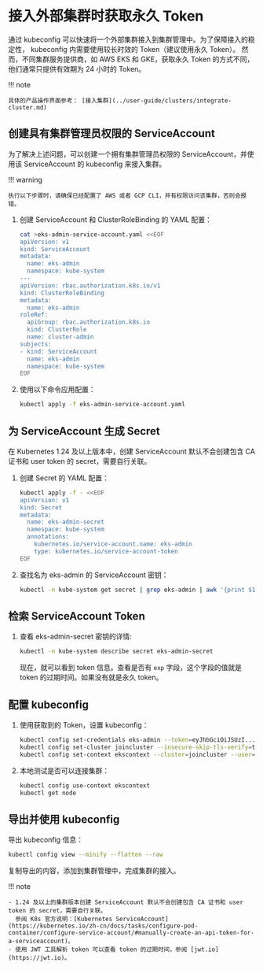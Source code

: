 # 接入外部集群时获取永久 Token

通过 kubeconfig 可以快速将一个外部集群接入到集群管理中。为了保障接入的稳定性，
kubeconfig 内需要使用较长时效的 Token（建议使用永久 Token）。
然而，不同集群服务提供商，如 AWS EKS 和 GKE，获取永久 Token 的方式不同，他们通常只提供有效期为 24 小时的 Token。

!!! note

    具体的产品操作界面参考： [接入集群](../user-guide/clusters/integrate-cluster.md)

## 创建具有集群管理员权限的 ServiceAccount

为了解决上述问题，可以创建一个拥有集群管理员权限的 ServiceAccount，并使用该 ServiceAccount 的 kubeconfig 来接入集群。

!!! warning

    执行以下步骤时，请确保已经配置了 AWS 或者 GCP CLI，并有权限访问该集群，否则会报错。

1. 创建 ServiceAccount 和 ClusterRoleBinding 的 YAML 配置：

    ```bash
    cat >eks-admin-service-account.yaml <<EOF
    apiVersion: v1
    kind: ServiceAccount
    metadata:
      name: eks-admin
      namespace: kube-system
    ---
    apiVersion: rbac.authorization.k8s.io/v1
    kind: ClusterRoleBinding
    metadata:
      name: eks-admin
    roleRef:
      apiGroup: rbac.authorization.k8s.io
      kind: ClusterRole
      name: cluster-admin
    subjects:
    - kind: ServiceAccount
      name: eks-admin
      namespace: kube-system
    EOF
    ```

2. 使用以下命令应用配置：

    ```bash
    kubectl apply -f eks-admin-service-account.yaml
    ```

## 为 ServiceAccount 生成 Secret

在 Kubernetes 1.24 及以上版本中，创建 ServiceAccount 默认不会创建包含 CA 证书和 user token 的 secret，需要自行关联。

1. 创建 Secret 的 YAML 配置：

    ```bash
    kubectl apply -f - <<EOF
    apiVersion: v1
    kind: Secret
    metadata:
      name: eks-admin-secret
      namespace: kube-system
      annotations:
        kubernetes.io/service-account.name: eks-admin
        type: kubernetes.io/service-account-token
    EOF
    ```

2. 查找名为 eks-admin 的 ServiceAccount 密钥：

    ```bash
    kubectl -n kube-system get secret | grep eks-admin | awk '{print $1}'
    ```

## 检索 ServiceAccount Token

1. 查看 eks-admin-secret 密钥的详情:

    ```bash
    kubectl -n kube-system describe secret eks-admin-secret
    ```

    现在，就可以看到 token 信息。查看是否有 `exp` 字段，这个字段的值就是 token 的过期时间。如果没有就是永久 token。 

## 配置 kubeconfig

1. 使用获取到的 Token，设置 kubeconfig：

    ```bash
    kubectl config set-credentials eks-admin --token=eyJhbGciOiJSUzI...
    kubectl config set-cluster joincluster --insecure-skip-tls-verify=true --server=https://XXXXXX.gr7.ap-southeast-1.eks.amazonaws.com
    kubectl config set-context ekscontext --cluster=joincluster --user=eks-admin
    ```

2. 本地测试是否可以连接集群：

    ```bash
    kubectl config use-context ekscontext
    kubectl get node
    ```

## 导出并使用 kubeconfig

导出 kubeconfig 信息：

```bash
kubectl config view --minify --flatten --raw
```

复制导出的内容，添加到集群管理中，完成集群的接入。

!!! note

    - 1.24 及以上的集群版本创建 ServiceAccount 默认不会创建包含 CA 证书和 user token 的 secret，需要自行关联。
      参阅 K8s 官方说明：[Kubernetes ServiceAccount](https://kubernetes.io/zh-cn/docs/tasks/configure-pod-container/configure-service-account/#manually-create-an-api-token-for-a-serviceaccount)。
    - 使用 JWT 工具解析 token 可以查看 token 的过期时间，参阅 [jwt.io](https://jwt.io)。
